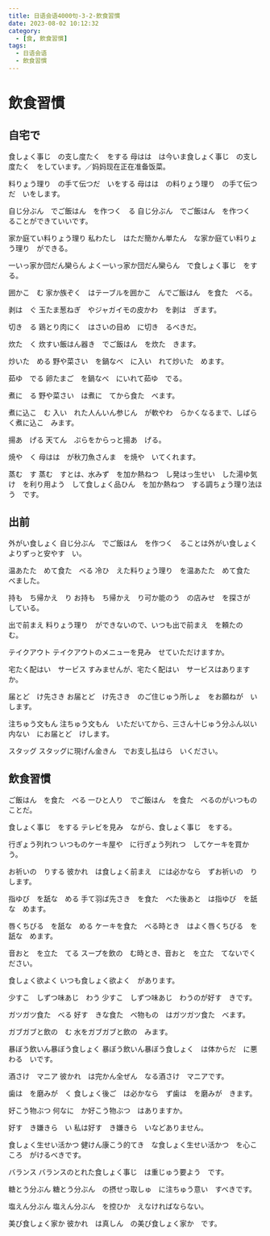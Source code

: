```yaml
---
title: 日语会语4000句-3-2-飲食習慣
date: 2023-08-02 10:12:32
category:
  - [食, 飲食習慣]
tags:
  - 日语会语
  - 飲食習慣
---
```


# 飲食習慣

## 自宅で

食しょく事じ　の支し度たく　をする
母はは　は今いま食しょく事じ　の支し度たく　をしています。／妈妈现在正在准备饭菜。

料りょう理り　の手て伝つだ　いをする
母はは　の料りょう理り　の手て伝つだ　いをします。

自じ分ぶん　でご飯はん　を作つく　る
自じ分ぶん　でご飯はん　を作つく　ることができていいです。

家か庭てい料りょう理り
私わたし　はただ簡かん単たん　な家か庭てい料りょう理り　ができる。

一いっ家か団だん欒らん
よく一いっ家か団だん欒らん　で食しょく事じ　をする。

囲かこ　む
家か族ぞく　はテーブルを囲かこ　んでご飯はん　を食た　べる。

剥は　ぐ
玉たま葱ねぎ　やジャガイモの皮かわ　を剥は　ぎます。

切き　る
鶏とり肉にく　はさいの目め　に切き　るべきだ。

炊た　く
炊すい飯はん器き　でご飯はん　を炊た　きます。

炒いた　める
野や菜さい　を鍋なべ　に入い　れて炒いた　めます。

茹ゆ　でる
卵たまご　を鍋なべ　にいれて茹ゆ　でる。

煮に　る
野や菜さい　は煮に　てから食た　べます。

煮に込こ　む
入い　れた人んいん参じん　が軟やわ　らかくなるまで、しばらく煮に込こ　みます。

揚あ　げる
天てん　ぷらをからっと揚あ　げる。

焼や　く
母はは　が秋刀魚さんま　を焼や　いてくれます。

蒸む　す
蒸む　すとは、水みず　を加か熱ねつ　し発はっ生せい　した湯ゆ気け　を利り用よう　して食しょく品ひん　を加か熱ねつ　する調ちょう理り法ほう　です。


## 出前

外がい食しょく
自じ分ぶん　でご飯はん　を作つく　ることは外がい食しょく　よりずっと安やす　い。

温あたた　めて食た　べる
冷ひ　えた料りょう理り　を温あたた　めて食た　べました。

持も　ち帰かえ　り
お持も　ち帰かえ　り可か能のう　の店みせ　を探さが　している。

出で前まえ
料りょう理り　ができないので、いつも出で前まえ　を頼たの　む。

テイクアウト
テイクアウトのメニューを見み　せていただけますか。

宅たく配はい　サービス
すみませんが、宅たく配はい　サービスはありますか。

届とど　け先さき
お届とど　け先さき　のご住じゅう所しょ　をお願ねが　いします。

注ちゅう文もん
注ちゅう文もん　いただいてから、三さん十じゅう分ふん以い内ない　にお届とど　けします。

スタッグ
スタッグに現げん金きん　でお支し払はら　いください。


## 飲食習慣

ご飯はん　を食た　べる
一ひと人り　でご飯はん　を食た　べるのがいつものことだ。

食しょく事じ　をする
テレビを見み　ながら、食しょく事じ　をする。

行ぎょう列れつ
いつものケーキ屋や　に行ぎょう列れつ　してケーキを買か　う。

お祈いの　りする
彼かれ　は食しょく前まえ　には必かなら　ずお祈いの　りします。

指ゆび　を舐な　める
手て羽ば先さき　を食た　べた後あと　は指ゆび　を舐な　めます。

唇くちびる　を舐な　める
ケーキを食た　べる時とき　はよく唇くちびる　を舐な　めます。

音おと　を立た　てる
スープを飲の　む時とき、音おと　を立た　てないでください。

食しょく欲よく
いつも食しょく欲よく　があります。

少すこ　しずつ味あじ　わう
少すこ　しずつ味あじ　わうのが好す　きです。

ガツガツ食た　べる
好す　きな食た　べ物もの　はガツガツ食た　べます。

ガブガブと飲の　む
水をガブガブと飲の　みます。

暴ぼう飲いん暴ぼう食しょく
暴ぼう飲いん暴ぼう食しょく　は体からだ　に悪わる　いです。

酒さけ　マニア
彼かれ　は完かん全ぜん　なる酒さけ　マニアです。

歯は　を磨みが　く
食しょく後ご　は必かなら　ず歯は　を磨みが　きます。

好こう物ぶつ
何なに　か好こう物ぶつ　はありますか。

好す　き嫌きら　い
私は好す　き嫌きら　いなどありません。

食しょく生せい活かつ
健けん康こう的てき　な食しょく生せい活かつ　を心こころ　がけるべきです。

バランス
バランスのとれた食しょく事じ　は重じゅう要よう　です。

糖とう分ぶん
糖とう分ぶん　の摂せっ取しゅ　に注ちゅう意い　すべきです。

塩えん分ぶん
塩えん分ぶん　を控ひか　えなければならない。

美び食しょく家か
彼かれ　は真しん　の美び食しょく家か　です。
